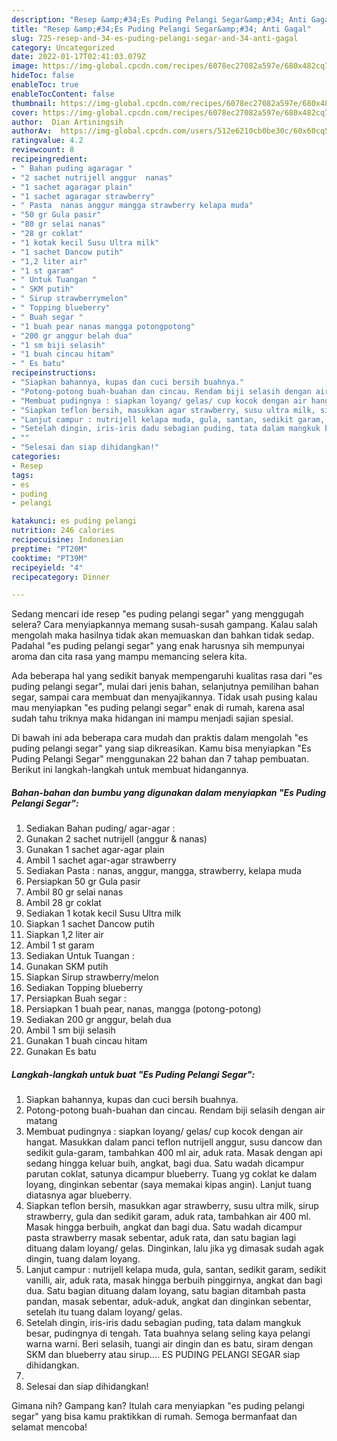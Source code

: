 ```yaml
---
description: "Resep &amp;#34;Es Puding Pelangi Segar&amp;#34; Anti Gagal"
title: "Resep &amp;#34;Es Puding Pelangi Segar&amp;#34; Anti Gagal"
slug: 725-resep-and-34-es-puding-pelangi-segar-and-34-anti-gagal
category: Uncategorized
date: 2022-01-17T02:41:03.079Z
image: https://img-global.cpcdn.com/recipes/6078ec27082a597e/680x482cq70/es-puding-pelangi-segar-foto-resep-utama.jpg
hideToc: false
enableToc: true
enableTocContent: false
thumbnail: https://img-global.cpcdn.com/recipes/6078ec27082a597e/680x482cq70/es-puding-pelangi-segar-foto-resep-utama.jpg
cover: https://img-global.cpcdn.com/recipes/6078ec27082a597e/680x482cq70/es-puding-pelangi-segar-foto-resep-utama.jpg
author:  Dian Artiningsih
authorAv:  https://img-global.cpcdn.com/users/512e6210cb0be30c/60x60cq50/avatar.jpg
ratingvalue: 4.2
reviewcount: 8
recipeingredient:
- " Bahan puding agaragar "
- "2 sachet nutrijell anggur  nanas"
- "1 sachet agaragar plain"
- "1 sachet agaragar strawberry"
- " Pasta  nanas anggur mangga strawberry kelapa muda"
- "50 gr Gula pasir"
- "80 gr selai nanas"
- "28 gr coklat"
- "1 kotak kecil Susu Ultra milk"
- "1 sachet Dancow putih"
- "1,2 liter air"
- "1 st garam"
- " Untuk Tuangan "
- " SKM putih"
- " Sirup strawberrymelon"
- " Topping blueberry"
- " Buah segar "
- "1 buah pear nanas mangga potongpotong"
- "200 gr anggur belah dua"
- "1 sm biji selasih"
- "1 buah cincau hitam"
- " Es batu"
recipeinstructions:
- "Siapkan bahannya, kupas dan cuci bersih buahnya."
- "Potong-potong buah-buahan dan cincau. Rendam biji selasih dengan air matang"
- "Membuat pudingnya : siapkan loyang/ gelas/ cup kocok dengan air hangat. Masukkan dalam panci teflon nutrijell anggur, susu dancow dan sedikit gula-garam, tambahkan 400 ml air, aduk rata. Masak dengan api sedang hingga keluar buih, angkat, bagi dua. Satu wadah dicampur parutan coklat, satunya dicampur blueberry. Tuang yg coklat ke dalam loyang, dinginkan sebentar (saya memakai kipas angin). Lanjut tuang diatasnya agar blueberry."
- "Siapkan teflon bersih, masukkan agar strawberry, susu ultra milk, sirup strawberry, gula dan sedikit garam, aduk rata, tambahkan air 400 ml. Masak hingga berbuih, angkat dan bagi dua. Satu wadah dicampur pasta strawberry masak sebentar, aduk rata, dan satu bagian lagi dituang dalam loyang/ gelas. Dinginkan, lalu jika yg dimasak sudah agak dingin, tuang dalam loyang."
- "Lanjut campur : nutrijell kelapa muda, gula, santan, sedikit garam, sedikit vanilli, air, aduk rata, masak hingga berbuih pinggirnya, angkat dan bagi dua. Satu bagian dituang dalam loyang, satu bagian ditambah pasta pandan, masak sebentar, aduk-aduk, angkat dan dinginkan sebentar, setelah itu tuang dalam loyang/ gelas."
- "Setelah dingin, iris-iris dadu sebagian puding, tata dalam mangkuk besar, pudingnya di tengah. Tata buahnya selang seling kaya pelangi warna warni. Beri selasih, tuangi air dingin dan es batu, siram dengan SKM dan blueberry atau sirup.... ES PUDING PELANGI SEGAR siap dihidangkan."
- ""
- "Selesai dan siap dihidangkan!"
categories:
- Resep
tags:
- es
- puding
- pelangi

katakunci: es puding pelangi 
nutrition: 246 calories
recipecuisine: Indonesian
preptime: "PT20M"
cooktime: "PT39M"
recipeyield: "4"
recipecategory: Dinner

---
```



Sedang mencari ide resep &#34;es puding pelangi segar&#34; yang menggugah selera? Cara menyiapkannya memang susah-susah gampang. Kalau salah mengolah maka hasilnya tidak akan memuaskan dan bahkan tidak sedap. Padahal &#34;es puding pelangi segar&#34; yang enak harusnya sih mempunyai aroma dan cita rasa yang mampu memancing selera kita.


Ada beberapa hal yang sedikit banyak mempengaruhi kualitas rasa dari &#34;es puding pelangi segar&#34;, mulai dari jenis bahan, selanjutnya pemilihan bahan segar, sampai cara membuat dan menyajikannya. Tidak usah pusing kalau mau menyiapkan &#34;es puding pelangi segar&#34; enak di rumah, karena asal sudah tahu triknya maka hidangan ini mampu menjadi sajian spesial.




Di bawah ini ada beberapa cara mudah dan praktis dalam mengolah &#34;es puding pelangi segar&#34; yang siap dikreasikan. Kamu bisa menyiapkan &#34;Es Puding Pelangi Segar&#34; menggunakan 22 bahan dan 7 tahap pembuatan. Berikut ini langkah-langkah untuk membuat hidangannya.

<!--inarticleads1-->

##### Bahan-bahan dan bumbu yang digunakan dalam menyiapkan &#34;Es Puding Pelangi Segar&#34;:

1. Sediakan  Bahan puding/ agar-agar :
1. Gunakan 2 sachet nutrijell (anggur &amp; nanas)
1. Gunakan 1 sachet agar-agar plain
1. Ambil 1 sachet agar-agar strawberry
1. Sediakan  Pasta : nanas, anggur, mangga, strawberry, kelapa muda
1. Persiapkan 50 gr Gula pasir
1. Ambil 80 gr selai nanas
1. Ambil 28 gr coklat
1. Sediakan 1 kotak kecil Susu Ultra milk
1. Siapkan 1 sachet Dancow putih
1. Siapkan 1,2 liter air
1. Ambil 1 st garam
1. Sediakan  Untuk Tuangan :
1. Gunakan  SKM putih
1. Siapkan  Sirup strawberry/melon
1. Sediakan  Topping blueberry
1. Persiapkan  Buah segar :
1. Persiapkan 1 buah pear, nanas, mangga (potong-potong)
1. Sediakan 200 gr anggur, belah dua
1. Ambil 1 sm biji selasih
1. Gunakan 1 buah cincau hitam
1. Gunakan  Es batu




<!--inarticleads2-->

##### Langkah-langkah untuk buat &#34;Es Puding Pelangi Segar&#34;:

1. Siapkan bahannya, kupas dan cuci bersih buahnya.
1. Potong-potong buah-buahan dan cincau. Rendam biji selasih dengan air matang
1. Membuat pudingnya : siapkan loyang/ gelas/ cup kocok dengan air hangat. Masukkan dalam panci teflon nutrijell anggur, susu dancow dan sedikit gula-garam, tambahkan 400 ml air, aduk rata. Masak dengan api sedang hingga keluar buih, angkat, bagi dua. Satu wadah dicampur parutan coklat, satunya dicampur blueberry. Tuang yg coklat ke dalam loyang, dinginkan sebentar (saya memakai kipas angin). Lanjut tuang diatasnya agar blueberry.
1. Siapkan teflon bersih, masukkan agar strawberry, susu ultra milk, sirup strawberry, gula dan sedikit garam, aduk rata, tambahkan air 400 ml. Masak hingga berbuih, angkat dan bagi dua. Satu wadah dicampur pasta strawberry masak sebentar, aduk rata, dan satu bagian lagi dituang dalam loyang/ gelas. Dinginkan, lalu jika yg dimasak sudah agak dingin, tuang dalam loyang.
1. Lanjut campur : nutrijell kelapa muda, gula, santan, sedikit garam, sedikit vanilli, air, aduk rata, masak hingga berbuih pinggirnya, angkat dan bagi dua. Satu bagian dituang dalam loyang, satu bagian ditambah pasta pandan, masak sebentar, aduk-aduk, angkat dan dinginkan sebentar, setelah itu tuang dalam loyang/ gelas.
1. Setelah dingin, iris-iris dadu sebagian puding, tata dalam mangkuk besar, pudingnya di tengah. Tata buahnya selang seling kaya pelangi warna warni. Beri selasih, tuangi air dingin dan es batu, siram dengan SKM dan blueberry atau sirup.... ES PUDING PELANGI SEGAR siap dihidangkan.
1. 
1. Selesai dan siap dihidangkan!



Gimana nih? Gampang kan? Itulah cara menyiapkan &#34;es puding pelangi segar&#34; yang bisa kamu praktikkan di rumah. Semoga bermanfaat dan selamat mencoba!
